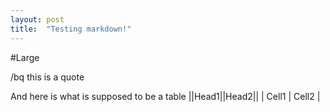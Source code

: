 ```yaml
---
layout: post
title:  "Testing markdown!"
---
```

#Large

/bq this is a quote

And here is what is supposed to be a table
||Head1||Head2||
| Cell1 | Cell2 |
